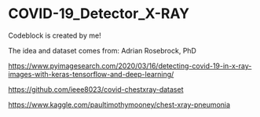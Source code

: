 # COVID-19_Detector_X-RAY

Codeblock is created by me!

The idea and dataset comes from:
 Adrian Rosebrock, PhD 
 
 https://www.pyimagesearch.com/2020/03/16/detecting-covid-19-in-x-ray-images-with-keras-tensorflow-and-deep-learning/
 
 https://github.com/ieee8023/covid-chestxray-dataset
 
 https://www.kaggle.com/paultimothymooney/chest-xray-pneumonia
